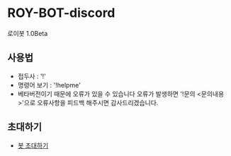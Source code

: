 # ROY-BOT-discord
로이봇 1.0Beta
## 사용법
- 접두사 : '!'
- 명령어 보기 : '!helpme'
- 베타버전이기 때문에 오류가 있을 수 있습니다 오류가 발생하면 '!문의 <문의내용>'으로 오류사항을 피드백 해주시면 감사드리겠습니다.
## 초대하기
- [봇 초대하기](https://discord.com/oauth2/authorize?client_id=845926253277610034&scope=bot)
